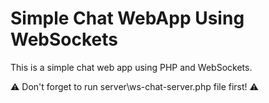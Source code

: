 # Simple Chat WebApp Using WebSockets
This is a simple chat web app using PHP and WebSockets.

:warning: Don't forget to run server\ws-chat-server.php file first! :warning:
